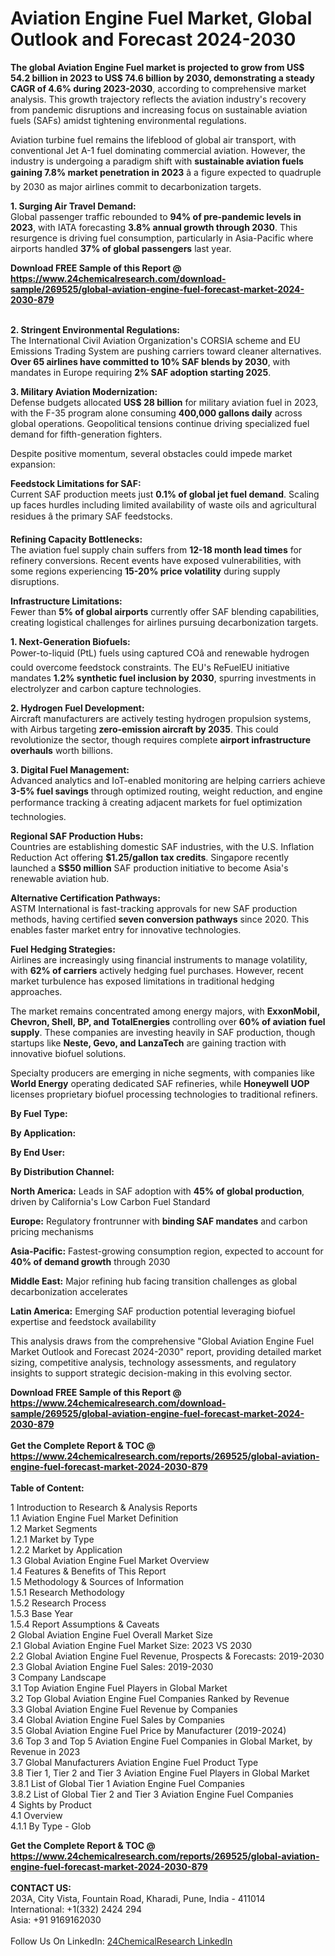 <h1>Aviation Engine Fuel Market, Global Outlook and Forecast 2024-2030</h1><p><strong>The global Aviation Engine Fuel market is projected to grow from US$ 54.2 billion in 2023 to US$ 74.6 billion by 2030, demonstrating a steady CAGR of 4.6% during 2023-2030</strong>, according to comprehensive market analysis. This growth trajectory reflects the aviation industry's recovery from pandemic disruptions and increasing focus on sustainable aviation fuels (SAFs) amidst tightening environmental regulations.</p><p>Aviation turbine fuel remains the lifeblood of global air transport, with conventional Jet A-1 fuel dominating commercial aviation. However, the industry is undergoing a paradigm shift with <strong>sustainable aviation fuels gaining 7.8% market penetration in 2023</strong> â a figure expected to quadruple by 2030 as major airlines commit to decarbonization targets.</p><p><strong>1. Surging Air Travel Demand:</strong><br>
Global passenger traffic rebounded to <strong>94% of pre-pandemic levels in 2023</strong>, with IATA forecasting <strong>3.8% annual growth through 2030</strong>. This resurgence is driving fuel consumption, particularly in Asia-Pacific where airports handled <strong>37% of global passengers</strong> last year.</p><div><b>Download FREE Sample of this Report @ 
            <a href="https://www.24chemicalresearch.com/download-sample/269525/global-aviation-engine-fuel-forecast-market-2024-2030-879">
            https://www.24chemicalresearch.com/download-sample/269525/global-aviation-engine-fuel-forecast-market-2024-2030-879</a></b></div><br><p><strong>2. Stringent Environmental Regulations:</strong><br>
The International Civil Aviation Organization's CORSIA scheme and EU Emissions Trading System are pushing carriers toward cleaner alternatives. <strong>Over 65 airlines have committed to 10% SAF blends by 2030</strong>, with mandates in Europe requiring <strong>2% SAF adoption starting 2025</strong>.</p><p><strong>3. Military Aviation Modernization:</strong><br>
Defense budgets allocated <strong>US$ 28 billion</strong> for military aviation fuel in 2023, with the F-35 program alone consuming <strong>400,000 gallons daily</strong> across global operations. Geopolitical tensions continue driving specialized fuel demand for fifth-generation fighters.</p><p>Despite positive momentum, several obstacles could impede market expansion:</p><p><strong>Feedstock Limitations for SAF:</strong><br>
	Current SAF production meets just <strong>0.1% of global jet fuel demand</strong>. Scaling up faces hurdles including limited availability of waste oils and agricultural residues â the primary SAF feedstocks.</p><p><strong>Refining Capacity Bottlenecks:</strong><br>
	The aviation fuel supply chain suffers from <strong>12-18 month lead times</strong> for refinery conversions. Recent events have exposed vulnerabilities, with some regions experiencing <strong>15-20% price volatility</strong> during supply disruptions.</p><p><strong>Infrastructure Limitations:</strong><br>
	Fewer than <strong>5% of global airports</strong> currently offer SAF blending capabilities, creating logistical challenges for airlines pursuing decarbonization targets.</p><p><strong>1. Next-Generation Biofuels:</strong><br>
Power-to-liquid (PtL) fuels using captured COâ and renewable hydrogen could overcome feedstock constraints. The EU's ReFuelEU initiative mandates <strong>1.2% synthetic fuel inclusion by 2030</strong>, spurring investments in electrolyzer and carbon capture technologies.</p><p><strong>2. Hydrogen Fuel Development:</strong><br>
Aircraft manufacturers are actively testing hydrogen propulsion systems, with Airbus targeting <strong>zero-emission aircraft by 2035</strong>. This could revolutionize the sector, though requires complete <strong>airport infrastructure overhauls</strong> worth billions.</p><p><strong>3. Digital Fuel Management:</strong><br>
Advanced analytics and IoT-enabled monitoring are helping carriers achieve <strong>3-5% fuel savings</strong> through optimized routing, weight reduction, and engine performance tracking â creating adjacent markets for fuel optimization technologies.</p><p><strong>Regional SAF Production Hubs:</strong><br>
	Countries are establishing domestic SAF industries, with the U.S. Inflation Reduction Act offering <strong>$1.25/gallon tax credits</strong>. Singapore recently launched a <strong>S$50 million</strong> SAF production initiative to become Asia's renewable aviation hub.</p><p><strong>Alternative Certification Pathways:</strong><br>
	ASTM International is fast-tracking approvals for new SAF production methods, having certified <strong>seven conversion pathways</strong> since 2020. This enables faster market entry for innovative technologies.</p><p><strong>Fuel Hedging Strategies:</strong><br>
	Airlines are increasingly using financial instruments to manage volatility, with <strong>62% of carriers</strong> actively hedging fuel purchases. However, recent market turbulence has exposed limitations in traditional hedging approaches.</p><p>The market remains concentrated among energy majors, with <strong>ExxonMobil, Chevron, Shell, BP, and TotalEnergies</strong> controlling over <strong>60% of aviation fuel supply</strong>. These companies are investing heavily in SAF production, though startups like <strong>Neste, Gevo, and LanzaTech</strong> are gaining traction with innovative biofuel solutions.</p><p>Specialty producers are emerging in niche segments, with companies like <strong>World Energy</strong> operating dedicated SAF refineries, while <strong>Honeywell UOP</strong> licenses proprietary biofuel processing technologies to traditional refiners.</p><p><strong>By Fuel Type:</strong></p><p><strong>By Application:</strong></p><p><strong>By End User:</strong></p><p><strong>By Distribution Channel:</strong></p><p><strong>North America:</strong> Leads in SAF adoption with <strong>45% of global production</strong>, driven by California's Low Carbon Fuel Standard</p><p><strong>Europe:</strong> Regulatory frontrunner with <strong>binding SAF mandates</strong> and carbon pricing mechanisms</p><p><strong>Asia-Pacific:</strong> Fastest-growing consumption region, expected to account for <strong>40% of demand growth</strong> through 2030</p><p><strong>Middle East:</strong> Major refining hub facing transition challenges as global decarbonization accelerates</p><p><strong>Latin America:</strong> Emerging SAF production potential leveraging biofuel expertise and feedstock availability</p><p>This analysis draws from the comprehensive "Global Aviation Engine Fuel Market Outlook and Forecast 2024-2030" report, providing detailed market sizing, competitive analysis, technology assessments, and regulatory insights to support strategic decision-making in this evolving sector.</p><div><b>Download FREE Sample of this Report @ 
            <a href="https://www.24chemicalresearch.com/download-sample/269525/global-aviation-engine-fuel-forecast-market-2024-2030-879">
            https://www.24chemicalresearch.com/download-sample/269525/global-aviation-engine-fuel-forecast-market-2024-2030-879</a></b></div><br><div><b>Get the Complete Report & TOC @ 
            <a href="https://www.24chemicalresearch.com/reports/269525/global-aviation-engine-fuel-forecast-market-2024-2030-879">
            https://www.24chemicalresearch.com/reports/269525/global-aviation-engine-fuel-forecast-market-2024-2030-879</a></b></div><br>
            <b>Table of Content:</b><p>1 Introduction to Research & Analysis Reports<br />
    1.1 Aviation Engine Fuel Market Definition<br />
    1.2 Market Segments<br />
        1.2.1 Market by Type<br />
        1.2.2 Market by Application<br />
    1.3 Global Aviation Engine Fuel Market Overview<br />
    1.4 Features & Benefits of This Report<br />
    1.5 Methodology & Sources of Information<br />
        1.5.1 Research Methodology<br />
        1.5.2 Research Process<br />
        1.5.3 Base Year<br />
        1.5.4 Report Assumptions & Caveats<br />
2 Global Aviation Engine Fuel Overall Market Size<br />
    2.1 Global Aviation Engine Fuel Market Size: 2023 VS 2030<br />
    2.2 Global Aviation Engine Fuel Revenue, Prospects & Forecasts: 2019-2030<br />
    2.3 Global Aviation Engine Fuel Sales: 2019-2030<br />
3 Company Landscape<br />
    3.1 Top Aviation Engine Fuel Players in Global Market<br />
    3.2 Top Global Aviation Engine Fuel Companies Ranked by Revenue<br />
    3.3 Global Aviation Engine Fuel Revenue by Companies<br />
    3.4 Global Aviation Engine Fuel Sales by Companies<br />
    3.5 Global Aviation Engine Fuel Price by Manufacturer (2019-2024)<br />
    3.6 Top 3 and Top 5 Aviation Engine Fuel Companies in Global Market, by Revenue in 2023<br />
    3.7 Global Manufacturers Aviation Engine Fuel Product Type<br />
    3.8 Tier 1, Tier 2 and Tier 3 Aviation Engine Fuel Players in Global Market<br />
        3.8.1 List of Global Tier 1 Aviation Engine Fuel Companies<br />
        3.8.2 List of Global Tier 2 and Tier 3 Aviation Engine Fuel Companies<br />
4 Sights by Product<br />
    4.1 Overview<br />
        4.1.1 By Type - Glob</p><div><b>Get the Complete Report & TOC @ 
            <a href="https://www.24chemicalresearch.com/reports/269525/global-aviation-engine-fuel-forecast-market-2024-2030-879">
            https://www.24chemicalresearch.com/reports/269525/global-aviation-engine-fuel-forecast-market-2024-2030-879</a></b></div><br><b>CONTACT US:</b><br>
            203A, City Vista, Fountain Road, Kharadi, Pune, India - 411014<br>
            International: +1(332) 2424 294<br>
            Asia: +91 9169162030 <br><br>
            Follow Us On LinkedIn: <a href="https://www.linkedin.com/company/24chemicalresearch/">24ChemicalResearch LinkedIn</a>